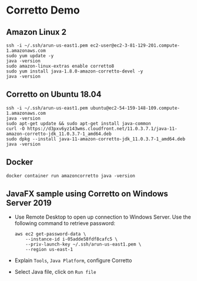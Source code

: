 # Corretto Demo

## Amazon Linux 2

```
ssh -i ~/.ssh/arun-us-east1.pem ec2-user@ec2-3-81-129-201.compute-1.amazonaws.com
sudo yum update -y
java -version
sudo amazon-linux-extras enable corretto8
sudo yum install java-1.8.0-amazon-corretto-devel -y
java -version
```

## Corretto on Ubuntu 18.04

```
ssh -i ~/.ssh/arun-us-east1.pem ubuntu@ec2-54-159-148-109.compute-1.amazonaws.com
java -version
sudo apt-get update && sudo apt-get install java-common
curl -O https://d3pxv6yz143wms.cloudfront.net/11.0.3.7.1/java-11-amazon-corretto-jdk_11.0.3.7-1_amd64.deb
sudo dpkg --install java-11-amazon-corretto-jdk_11.0.3.7-1_amd64.deb
java -version
```

## Docker

```
docker container run amazoncorretto java -version
```

## JavaFX sample using Corretto on Windows Server 2019

- Use Remote Desktop to open up connection to Windows Server. Use the following command to retrieve password:

	```
	aws ec2 get-password-data \
		--instance-id i-05adde58fdf8cafc5 \
		--priv-launch-key ~/.ssh/arun-us-east1.pem \
		--region us-east-1
	```

- Explain `Tools`, `Java Platform`, configure Corretto
- Select Java file, click on `Run file`


